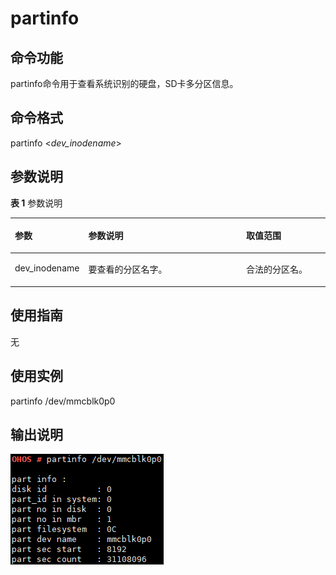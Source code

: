 # partinfo<a name="ZH-CN_TOPIC_0000001051930303"></a>

## 命令功能<a name="section1777503617199"></a>

partinfo命令用于查看系统识别的硬盘，SD卡多分区信息。

## 命令格式<a name="section185501447132114"></a>

partinfo <_dev\_inodename_\>

## 参数说明<a name="section1304151212252"></a>

**表 1**  参数说明

<a name="table1390mcpsimp"></a>
<table><thead align="left"><tr id="row1396mcpsimp"><th class="cellrowborder" valign="top" width="22%" id="mcps1.2.4.1.1"><p id="p1398mcpsimp"><a name="p1398mcpsimp"></a><a name="p1398mcpsimp"></a>参数</p>
</th>
<th class="cellrowborder" valign="top" width="51%" id="mcps1.2.4.1.2"><p id="p1400mcpsimp"><a name="p1400mcpsimp"></a><a name="p1400mcpsimp"></a>参数说明</p>
</th>
<th class="cellrowborder" valign="top" width="27%" id="mcps1.2.4.1.3"><p id="p1402mcpsimp"><a name="p1402mcpsimp"></a><a name="p1402mcpsimp"></a>取值范围</p>
</th>
</tr>
</thead>
<tbody><tr id="row1403mcpsimp"><td class="cellrowborder" valign="top" width="22%" headers="mcps1.2.4.1.1 "><p id="p1405mcpsimp"><a name="p1405mcpsimp"></a><a name="p1405mcpsimp"></a>dev_inodename</p>
</td>
<td class="cellrowborder" valign="top" width="51%" headers="mcps1.2.4.1.2 "><p id="p1407mcpsimp"><a name="p1407mcpsimp"></a><a name="p1407mcpsimp"></a>要查看的分区名字。</p>
</td>
<td class="cellrowborder" valign="top" width="27%" headers="mcps1.2.4.1.3 "><p id="p1409mcpsimp"><a name="p1409mcpsimp"></a><a name="p1409mcpsimp"></a>合法的分区名。</p>
</td>
</tr>
</tbody>
</table>

## 使用指南<a name="section4566131982520"></a>

无

## 使用实例<a name="section4351134942514"></a>

partinfo /dev/mmcblk0p0

## 输出说明<a name="section66689331412"></a>

![](figures/zh-cn_image_0000001052370303.png)

